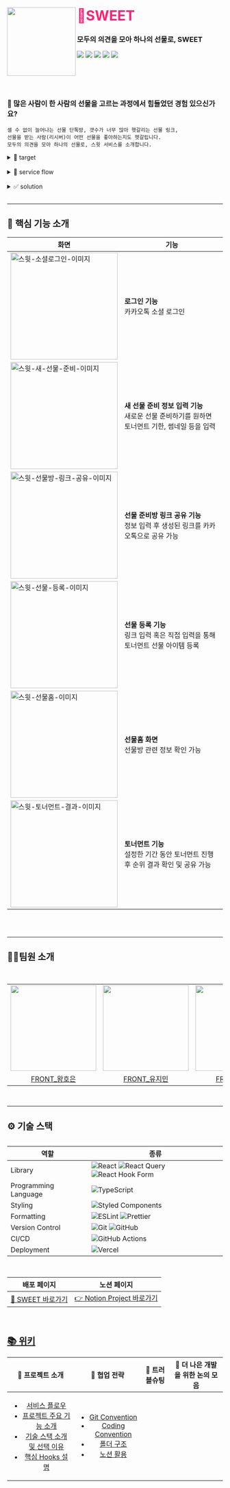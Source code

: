 <div>
  <div align="left">
    <a align="right" href="https://github.com/SWEET-DEVELOPERS/sweet-client">
    </a>
    <h1 align="left">
      <img align="left" src="https://github.com/SWEET-DEVELOPERS/sweet-client/assets/92876819/d406abdb-ae33-494f-a59a-56df5bc7cb68" width="160"/>
      <font align="left" size="6" color="#FF2176"> 🍭SWEET </font>
    </h1>

### 모두의 의견을 모아 하나의 선물로, SWEET
      
  </div>
    <div align="left">
      <a href="https://hits.seeyoufarm.com"><img src="https://hits.seeyoufarm.com/api/count/incr/badge.svg?url=https%3A%2F%2Fgithub.com%2FSWEET-DEVELOPERS%2Fsweet-client&count_bg=%2379C83D&title_bg=%23555555&icon=&icon_color=%23E7E7E7&title=hits&edge_flat=false"/></a>
      <img src="https://img.shields.io/github/issues-raw/SWEET-DEVELOPERS/sweet-client?color=176842">
      <img src="https://img.shields.io/github/issues-closed-raw/SWEET-DEVELOPERS/sweet-client?color=red">
      <img src="https://img.shields.io/github/issues-pr-raw/SWEET-DEVELOPERS/sweet-client?color=176842">
      <img src="https://img.shields.io/github/issues-pr-closed-raw/SWEET-DEVELOPERS/sweet-client?color=red">
    </div>
  </div>
</div>


<br/>
<br/>
<br/>
<br/>
</a>

### 🔎 많은 사람이 한 사람의 선물을 고르는 과정에서 힘들었던 경험 있으신가요?
	셀 수 없이 늘어나는 선물 단톡방, 갯수가 너무 많아 헷갈리는 선물 링크,
	선물을 받는 사람(리시버)이 어떤 선물을 좋아하는지도 헷갈립니다.
	모두의 의견을 모아 하나의 선물로, 스윗 서비스를 소개합니다.

<details>
<summary> 👀 target </summary>
	
- [추후 추가]

</details>

<br />

<details>
<summary>📍 service flow </summary>
	
1. 유저 로그인
    - 카카오톡 소셜 로그인 기능
    - 로그인 성공 시, 마이페이지 화면으로 이동
	
2. 새로운 선물 준비하기(개설자 온보딩)
    - 새로운 선물 준비하기를 원하면 토너먼트 기한, 썸네일 등을 입력한 후 생성된 링크를 카카오톡으로 공유 가능
    - 초대받아 접속한 사용자는 초대받은 선물 링크 정보를 확인 가능하며 로그인 시 선물 등록 화면으로 이동 가능


3. 선물 등록
    - 친구들이 등록한 선물, 요즘 주목하는 선물 등을 확인 가능
    - 링크와 선물 가격 등록 시 토너먼트 아이템으로 추가
	
4. 토너먼트
    - 설정한 기한 동안 토너먼트 진행
    - 토너먼트 진행 후 결과 순위 확인 가능
    - 토너먼트 결과 공유 가능

</details>

<br />

<details>
<summary>✅ solution</summary>

- 모두가 참여하는 선물 고르기

  - 리시버에 대한 문답 및 선물 상품 링크 수집을 통해 모든 사람들이 선물 고르기에
참여할 수 있도록 도와줍니다.

- 선물 고민 과정의 감동 전달

  - 리시버에 대한 분석, 선물을 고르는 모든 과정을 하나의 결과지에 담아
리시버에게 함께 전달할 수 있도록 합니다.
선물을 고르는 모든 정성의 과정을 함께 전달하여 리시버에게 더 큰 감동을 전달합니다

<br />

</details>

<br/>
<hr/>

## 🚀 핵심 기능 소개

| 화면                                                                                                                              | 기능                                                                         |
| --------------------------------------------------------------------------------------------------------------------------------- | ---------------------------------------------------------------------------- |
| <img width="250px" alt="스윗-소셜로그인-이미지" src="https://github.com/SWEET-DEVELOPERS/sweet-client/assets/92876819/ba1e44e4-12b1-468b-b15c-042235ce8dbd"/>  | <b>로그인 기능</b> <br> 카카오톡 소셜 로그인                  |
| <img width="250px" alt="스윗-새-선물-준비-이미지" src="https://github.com/SWEET-DEVELOPERS/sweet-client/assets/92876819/b64be8ac-718b-488d-98f4-8eb832e9ecb2">  | <b>새 선물 준비 정보 입력 기능</b> <br> 새로운 선물 준비하기를 원하면 토너먼트 기한, 썸네일 등을 입력            |       
| <img width="250px" alt="스윗-선물방-링크-공유-이미지" src="https://github.com/SWEET-DEVELOPERS/sweet-client/assets/92876819/5283b701-9a28-4c0b-a852-1db6f2493226">  | <b>선물 준비방 링크 공유 기능</b> <br> 정보 입력 후 생성된 링크를 카카오톡으로 공유 가능   |
| <img width="250px" alt="스윗-선물-등록-이미지" src="https://github.com/SWEET-DEVELOPERS/sweet-client/assets/92876819/252e807a-3846-4f4b-b4e6-f644b6401340">  | <b>선물 등록 기능</b> <br> 링크 입력 혹은 직접 입력을 통해 토너먼트 선물 아이템 등록         |
| <img width="250px" alt="스윗-선물홈-이미지" src="https://github.com/SWEET-DEVELOPERS/sweet-client/assets/92876819/085b5d52-a7b2-4396-b15e-709076b2e15c">  | <b>선물홈 화면</b> <br> 선물방 관련 정보 확인 가능         |
| <img width="250px" alt="스윗-토너먼트-결과-이미지" src="https://github.com/SWEET-DEVELOPERS/sweet-client/assets/92876819/f76f24e8-0f74-4463-9d95-536535e75d7e">  | <b>토너먼트 기능</b> <br> 설정한 기간 동안 토너먼트 진행 후 순위 결과 확인 및 공유 가능         |
</div>

<br/>

<br/>
<hr/>


## 🧚🏻팀원 소개
<br/>
<table align="center">
  <tr>
    <td>
      <a href="https://github.com/hoeun0723">
        <img src="https://avatars.githubusercontent.com/hoeun0723" width="200"/>
      </a>
    </td>
    <td>
      <a href="https://github.com/urjimyu">
        <img src="https://avatars.githubusercontent.com/urjimyu" width="200"/>
      </a>
    </td>
    <td>
      <a href="https://github.com/imeureka">
        <img src="https://avatars.githubusercontent.com/imeureka" width="200"/>
      </a>
    </td>
    <td>
      <a href="https://github.com/ExceptAnyone">
        <img src="https://avatars.githubusercontent.com/ExceptAnyone" width="200"/>
      </a>
    </td>
  </tr>
  <tr>
    <td align="center">
      <a href="https://github.com/hoeun0723">
        FRONT_왕호은
      </a>
    </td>
    <td align="center">
      <a href="https://github.com/urjimyu">
        FRONT_유지민
      </a>
    </td>
    <td align="center">
      <a href="https://github.com/imeureka">
        FRONT_이가영
      </a>
    </td>
    <td align="center">
      <a href="https://github.com/ExceptAnyone">
        FRONT_장정안
      </a>
    </td>
  </tr>
</table>
<table align="center">


<br/>
<hr/>

## ⚙️ 기술 스택

<div align="center">

| 역할                 | 종류                                                                                                                                                                                                              |
| -------------------- | ----------------------------------------------------------------------------------------------------------------------------------------------------------------------------------------------------------------- |
| Library              | ![React](https://img.shields.io/badge/React-61DAFB?style=for-the-badge&logo=React&logoColor=black) ![React Query](https://img.shields.io/badge/-React%20Query-FF4154?style=for-the-badge&logo=react%20query&logoColor=white) ![React Hook Form](https://img.shields.io/badge/React%20Hook%20Form-%23EC5990.svg?style=for-the-badge&logo=reacthookform&logoColor=white)                                                                                                              |
| Programming Language | ![TypeScript](https://img.shields.io/badge/TypeScript-3178C6.svg?style=for-the-badge&logo=TypeScript&logoColor=white)                                                                                             |
| Styling              | ![Styled Components](https://img.shields.io/badge/styled--components-DB7093?style=for-the-badge&logo=styled-components&logoColor=white)                                                                           |
| Formatting           | ![ESLint](https://img.shields.io/badge/ESLint-4B3263?style=for-the-badge&logo=eslint&logoColor=white) ![Prettier](https://img.shields.io/badge/Prettier-F7B93E?style=for-the-badge&logo=prettier&logoColor=white) |
| Version Control      | ![Git](https://img.shields.io/badge/git-%23F05033.svg?style=for-the-badge&logo=git&logoColor=white) ![GitHub](https://img.shields.io/badge/github-%23121011.svg?style=for-the-badge&logo=github&logoColor=white)  |
| CI/CD                  | 	![GitHub Actions](https://img.shields.io/badge/github%20actions-%232671E5.svg?style=for-the-badge&logo=githubactions&logoColor=white)  |
| Deployment           | ![Vercel](https://img.shields.io/badge/vercel-%23000000.svg?style=for-the-badge&logo=vercel&logoColor=white)
</div>
<br/>

<div>
  
| 배포 페이지 | 노션 페이지 |
| :---: | :---: |
| <a href="https://sweetgift.kr"> 🍭 SWEET 바로가기 </a>  | <a href="https://www.notion.so/Sweet-7359b4c53bc84202a0bc37431d8d5bfd?pvs=4"> 👉 Notion Project 바로가기 </a> |
 </div>
<br/>

<div>


## [📚 위키](https://github.com/SWEET-DEVELOPERS/sweet-client/wiki)

<div>

| 👀 프로젝트 소개 | 🤝 협업 전략 | 🧯 트러블슈팅 | 🧐 더 나은 개발을 위한 논의 모음 |
| :--------------: | :----------: | :--------------------: | :--------------------: 
| <ul><li><a href='https://github.com/SWEET-DEVELOPERS/sweet-client/wiki/%EC%84%9C%EB%B9%84%EC%8A%A4-%ED%94%8C%EB%A1%9C%EC%9A%B0'>서비스 플로우</a></li><li><a href='https://github.com/SWEET-DEVELOPERS/sweet-client/wiki/%ED%94%84%EB%A1%9C%EC%A0%9D%ED%8A%B8-%EC%A3%BC%EC%9A%94-%EA%B8%B0%EB%8A%A5-%EC%86%8C%EA%B0%9C'>프로젝트 주요 기능 소개</a></li><li><a href='https://github.com/SWEET-DEVELOPERS/sweet-client/wiki/%EA%B8%B0%EC%88%A0-%EC%8A%A4%ED%83%9D-%EC%86%8C%EA%B0%9C-%EB%B0%8F-%EC%84%A0%ED%83%9D-%EC%9D%B4%EC%9C%A0'>기술 스택 소개 및 선택 이유</a></li><li><a href='https://github.com/SWEET-DEVELOPERS/sweet-client/wiki/%ED%95%B5%EC%8B%AC-Hooks-%EC%84%A4%EB%AA%85'>핵심 Hooks 설명</a></li></ul> | <ul><li><a href='https://github.com/SWEET-DEVELOPERS/sweet-client/wiki/Git-Convention'>Git Convention</a></li><li><a href='https://github.com/SWEET-DEVELOPERS/sweet-client/wiki/Coding-Convention'>Coding Convention</a></li><li><a href='https://github.com/SWEET-DEVELOPERS/sweet-client/wiki/%ED%8F%B4%EB%8D%94-%EA%B5%AC%EC%A1%B0'>폴더 구조</a></li><li><a href='https://github.com/SWEET-DEVELOPERS/sweet-client/wiki/%EB%85%B8%EC%85%98-%ED%99%9C%EC%9A%A9'>노션 활용</a></li></ul> |  |

</div>
